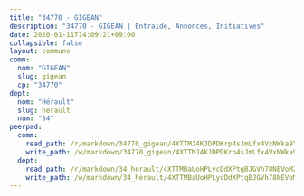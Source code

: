 ```yaml
---
title: "34770 - GIGEAN"
description: "34770 - GIGEAN | Entraide, Annonces, Initiatives"
date: 2020-01-11T14:09:21+09:00
collapsible: false
layout: commune
comm:
  nom: "GIGEAN"
  slug: gigean
  cp: "34770"
dept:
  nom: "Hérault"
  slug: herault
  num: "34"
peerpad:
  comm:
    read_path: /r/markdown/34770_gigean/4XTTMJ4KJDPDKrp4sJmLfx4VxNWka9YaVW91RZ6ZUjFAYG1aa
    write_path: /w/markdown/34770_gigean/4XTTMJ4KJDPDKrp4sJmLfx4VxNWka9YaVW91RZ6ZUjFAYG1aa-K3TgUoFsZg4NJcWsQZa6CXTQwiv6nD1MHsghDkmxW5sSZM3LyWKtPxUcAg8bADXpffZ9m4QRyk1uGbYRvvt6niDhaVRFcLWfrq4rHK7UBve2sSBdusKxKqXZiiFn2PWkLMVAwkga
  dept:
    read_path: /r/markdown/34_herault/4XTTMBaUoHPLycDdXPtqBJGVh78NEVoMZNyf8Wnh1X5DK6Ew8
    write_path: /w/markdown/34_herault/4XTTMBaUoHPLycDdXPtqBJGVh78NEVoMZNyf8Wnh1X5DK6Ew8-K3TgTd4rzWVX1F82NgGyNepGUxhqCmodCALjxNZeEdBQWQhd1NJYx1gHMW9QBLL6sN41ALXRejLsG2VetgVferfVncrvVCz47dChJvN8ouQLRMdWs4KpxKPeRYR1nspmhzdBqF8J
---
```


